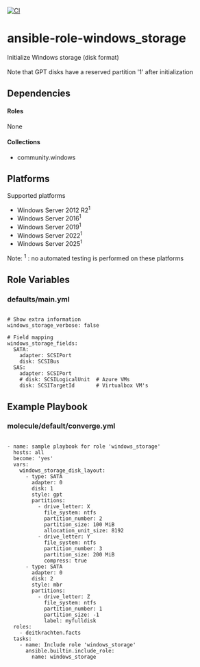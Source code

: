 [![CI](https://github.com/de-it-krachten/ansible-role-windows_storage/workflows/CI/badge.svg?event=push)](https://github.com/de-it-krachten/ansible-role-windows_storage/actions?query=workflow%3ACI)


# ansible-role-windows_storage

Initialize Windows storage (disk format)<br><br>
Note that GPT disks have a reserved partition '1' after initialization<br>



## Dependencies

#### Roles
None

#### Collections
- community.windows

## Platforms

Supported platforms

- Windows Server 2012 R2<sup>1</sup>
- Windows Server 2016<sup>1</sup>
- Windows Server 2019<sup>1</sup>
- Windows Server 2022<sup>1</sup>
- Windows Server 2025<sup>1</sup>

Note:
<sup>1</sup> : no automated testing is performed on these platforms

## Role Variables
### defaults/main.yml
<pre><code>
# Show extra information
windows_storage_verbose: false

# Field mapping
windows_storage_fields:
  SATA:
    adapter: SCSIPort
    disk: SCSIBus
  SAS:
    adapter: SCSIPort
    # disk: SCSILogicalUnit  # Azure VMs
    disk: SCSITargetId       # Virtualbox VM's
</pre></code>




## Example Playbook
### molecule/default/converge.yml
<pre><code>
- name: sample playbook for role 'windows_storage'
  hosts: all
  become: 'yes'
  vars:
    windows_storage_disk_layout:
      - type: SATA
        adapter: 0
        disk: 1
        style: gpt
        partitions:
          - drive_letter: X
            file_system: ntfs
            partition_number: 2
            partition_size: 100 MiB
            allocation_unit_size: 8192
          - drive_letter: Y
            file_system: ntfs
            partition_number: 3
            partition_size: 200 MiB
            compress: true
      - type: SATA
        adapter: 0
        disk: 2
        style: mbr
        partitions:
          - drive_letter: Z
            file_system: ntfs
            partition_number: 1
            partition_size: -1
            label: myfulldisk
  roles:
    - deitkrachten.facts
  tasks:
    - name: Include role 'windows_storage'
      ansible.builtin.include_role:
        name: windows_storage
</pre></code>
